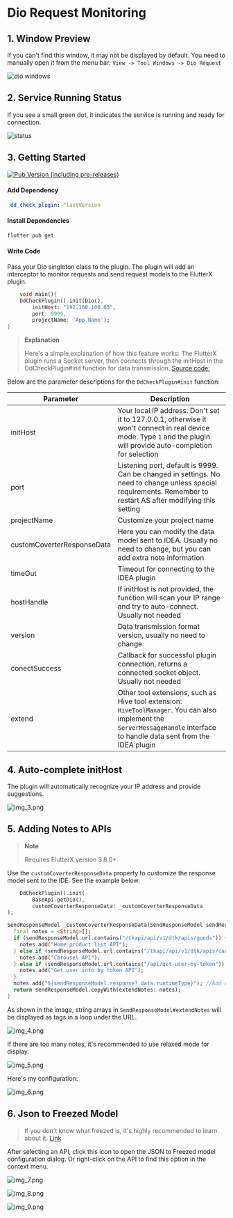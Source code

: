 # Dio Request Monitoring

## 1. Window Preview

If you can't find this window, it may not be displayed by default. You need to manually open it from the menu bar: `View -> Tool Windows -> Dio Request`

![dio windows](../../assets/images/_dio_01.png)

## 2. Service Running Status

If you see a small green dot, it indicates the service is running and ready for connection.

![status](../../assets/images/img_2.png)

## 3. Getting Started

[![Pub Version (including pre-releases)](https://img.shields.io/pub/v/dd_check_plugin)](https://pub.dev/packages/dd_check_plugin)

#### Add Dependency

```yaml
 dd_check_plugin: ^lastVersion
```

#### Install Dependencies

```bash
flutter pub get
```

#### Write Code

Pass your Dio singleton class to the plugin. The plugin will add an interceptor to monitor requests and send request models to the FlutterX plugin.

```dart
    void main(){
    DdCheckPlugin().init(Dio(),
        initHost: "192.168.100.63",
        port: 9999,
        projectName: 'App Name');
}
```

> **Explanation**
>
> Here's a simple explanation of how this feature works: The FlutterX plugin runs a Socket server, then connects through the initHost in the DdCheckPlugin#init function for data transmission. [Source code:](https://github.com/mdddj/dd_flutter_idea_plugin/blob/d5a57dcf769fd59c383fd89d21e6f6503bff948c/src/main/kotlin/shop/itbug/fluttercheckversionx/socket/service/DioApiService.kt#L112)

Below are the parameter descriptions for the `DdCheckPlugin#init` function:

| Parameter | Description |
|---|---|
| initHost | Your local IP address. Don't set it to 127.0.0.1, otherwise it won't connect in real device mode. Type `1` and the plugin will provide auto-completion for selection |
| port | Listening port, default is 9999. Can be changed in settings. No need to change unless special requirements. Remember to restart AS after modifying this setting |
| projectName | Customize your project name |
| customCoverterResponseData | Here you can modify the data model sent to IDEA. Usually no need to change, but you can add extra note information |
| timeOut | Timeout for connecting to the IDEA plugin |
| hostHandle | If initHost is not provided, the function will scan your IP range and try to auto-connect. Usually not needed |
| version | Data transmission format version, usually no need to change |
| conectSuccess | Callback for successful plugin connection, returns a connected socket object. Usually not needed |
| extend | Other tool extensions, such as Hive tool extension: `HiveToolManager`. You can also implement the `ServerMessageHandle` interface to handle data sent from the IDEA plugin |

## 4. Auto-complete initHost

The plugin will automatically recognize your IP address and provide suggestions.

![img_3.png](../../assets/images/img_3.png)

## 5. Adding Notes to APIs

> **Note**
>
> Requires FlutterX version 3.8.0+

Use the `customCoverterResponseData` property to customize the response model sent to the IDE.
See the example below:

```dart
    DdCheckPlugin().init(
        BaseApi.getDio(),
        customCoverterResponseData: _customCoverterResponseData
);

SendResponseModel _customCoverterResponseData(SendResponseModel sendResponseModel) {
  final notes = <String>[];
  if (sendResponseModel.url.contains("/tkapi/api/v1/dtk/apis/goods")) {
    notes.add("Home product list API");
  } else if (sendResponseModel.url.contains("/tkapi/api/v1/dtk/apis/carousel-list")) {
    notes.add("Carousel API");
  } else if (sendResponseModel.url.contains("/api/get-user-by-token")) {
    notes.add("Get user info by token API");
  }
  notes.add("${sendResponseModel.response?.data.runtimeType}"); //Add response return type
  return sendResponseModel.copyWith(extendNotes: notes);
}
```

As shown in the image, string arrays in `SendResponseModel#extendNotes` will be displayed as tags in a loop under the URL.

![img_4.png](../../assets/images/img_4.png)

If there are too many notes, it's recommended to use relaxed mode for display.

![img_5.png](../../assets/images/img_5.png)

Here's my configuration:

![img_6.png](../../assets/images/img_6.png)

## 6. Json to Freezed Model

> If you don't know what freezed is, it's highly recommended to learn about it. [Link](https://pub.dev/packages/freezed)

After selecting an API, click this icon to open the JSON to Freezed model configuration dialog.
Or right-click on the API to find this option in the context menu.

![img_7.png](../../assets/images/img_7.png)

![img_8.png](../../assets/images/img_8.png)

![img_9.png](../../assets/images/img_9.png)